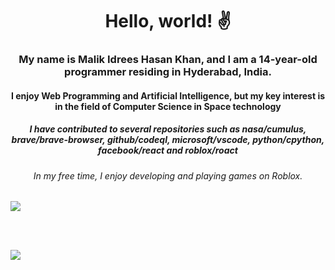 <h1 align="center">Hello, world! ✌ </h1>
<h3 align = center>My name is Malik Idrees Hasan Khan, and I am a 14-year-old programmer residing in Hyderabad, India.</h3>
<h4 align = center>I enjoy Web Programming and Artificial Intelligence, but my key interest is in the field of Computer Science in Space technology</h4>
<h5 align = center> I have contributed to several repositories such as nasa/cumulus, brave/brave-browser, github/codeql, microsoft/vscode, python/cpython, facebook/react and roblox/roact
</h5>
<h6 align =  center> In my free time, I enjoy developing and playing games on Roblox.</h6>

![](https://activity-graph.herokuapp.com/graph?username=MalikIdreesHasanKhan&theme=redical)

<br>

<br>



![](https://github-readme-stats.vercel.app/api/top-langs/?username=MalikIdreesHasanKhan&layout=compact&theme=radical&langs_count=10)





